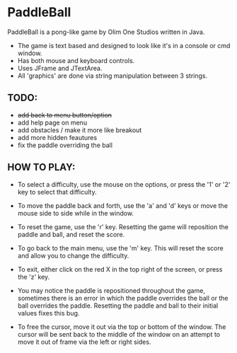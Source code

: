 # PaddleBall
PaddleBall is a pong-like game by Olim One Studios written in Java.
* The game is text based and designed to look like it's in a console or cmd window.
* Has both mouse and keyboard controls.
* Uses JFrame and JTextArea.
* All 'graphics' are done via string manipulation between 3 strings.

## TODO:
* ~~add back to menu button/option~~
* add help page on menu
* add obstacles / make it more like breakout
* add more hidden feautures
* fix the paddle overriding the ball

## HOW TO PLAY:
* To select a difficulty, use the mouse on the options,
or press the '1' or '2' key to select that difficulty.

* To move the paddle back and forth, use the 'a' and 'd' keys or
move the mouse side to side while in the window.

* To reset the game, use the 'r' key. Resetting the game will reposition
the paddle and ball, and reset the score.

* To go back to the main menu, use the 'm' key. This will reset the score
and allow you to change the difficulty.

* To exit, either click on the red X in the top right of the screen,
or press the 'z' key.

* You may notice the paddle is repositioned throughout the game, sometimes
there is an error in which the paddle overrides the ball or the ball
overrides the paddle. Resetting the paddle and ball to their initial values
fixes this bug.

* To free the cursor, move it out via the top or bottom of the window. The cursor will be sent back to the middle of the window on
an attempt to move it out of frame via the left or right sides.
